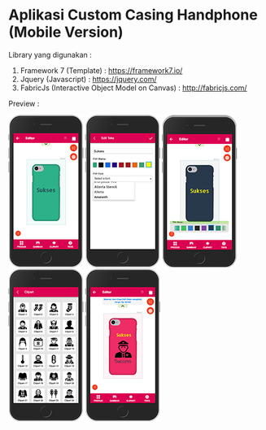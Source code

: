 # Aplikasi Custom Casing Handphone (Mobile Version)

Library yang digunakan :
1. Framework 7 (Template) : https://framework7.io/
2. Jquery (Javascript) : https://jquery.com/
3. FabricJs (Interactive Object Model on Canvas) : http://fabricjs.com/

Preview : 

![alt text](https://github.com/rendyfahmiroza/aplikasi-custom-casing-handphone/blob/master/localhost_customs_case_(iPhone%206_7_8).png?raw=true)
![alt text](https://github.com/rendyfahmiroza/aplikasi-custom-casing-handphone/blob/master/localhost_customs_case_(iPhone%206_7_8)-2.png?raw=true)
![alt text](https://github.com/rendyfahmiroza/aplikasi-custom-casing-handphone/blob/master/localhost_customs_case_(iPhone%206_7_8)-3.png?raw=true)
![alt text](https://github.com/rendyfahmiroza/aplikasi-custom-casing-handphone/blob/master/localhost_customs_case_(iPhone%206_7_8)-4.png?raw=true)
![alt text](https://github.com/rendyfahmiroza/aplikasi-custom-casing-handphone/blob/master/localhost_customs_case_(iPhone%206_7_8)-1.png?raw=true)
